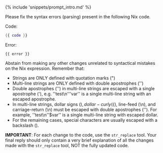 {% include 'snippets/prompt_intro.md' %}

Please fix the syntax errors (parsing) present in the following Nix code.

Code:
```nix
{{ code }}
```

Error:
```
{{ error }}
```

Abstain from making any other changes unrelated to syntactical mistakes on the Nix expression. 
Remember that:
- Strings are ONLY defined with quotation marks (")
- Multi-line strings are ONLY defined with double apostrophes ('')
- Double apostrophes ('') in multi-line strings are escaped with a single apostrophe ('), e.g. ''test\n'''var'' is a single multi-line string with an escaped apostrophe.
- In multi-line strings, dollar signs ($), dollar-curly (${), line-feed (\n), and carriage-return (\n) must be escaped with double apostrophes (''). For example, ''test\n''$var'' is a single multi-line string with escaped dollar.
- For the remaining cases, special characters are usually escaped with a backslash (\).

**IMPORTANT**: For each change to the code, use the `str_replace` tool.
Your final reply should only contain a very brief explanation of all the changes made with the `str_replace` tool, NOT the fully updated code.

